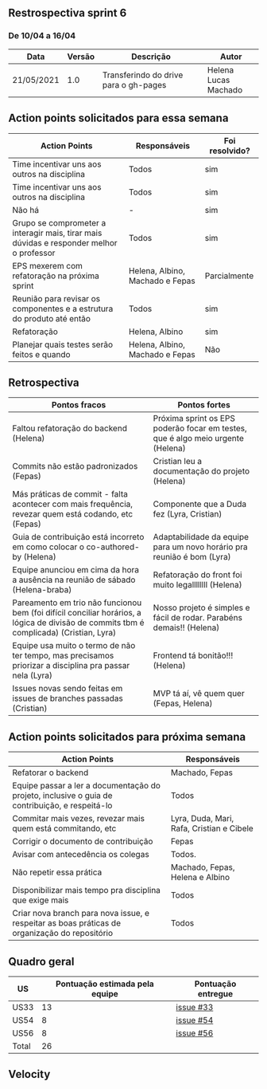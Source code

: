 ## Restrospectiva sprint 6

### De 10/04 a 16/04


| Data       | Versão | Descrição                                           | Autor              |
| ---------- | ------ | --------------------------------------------------- | ------------------ |
| 21/05/2021 | 1.0    | Transferindo do drive para o gh-pages               |    Helena </br> Lucas Machado   |

## Action points solicitados para essa semana

| **Action Points** | **Responsáveis** | **Foi resolvido?** |
| ------------- | ------------ | ------------ | 
| Time incentivar uns aos outros na disciplina | Todos | sim |
| Time incentivar uns aos outros na disciplina | Todos | sim |
| Não há | - | sim |
| Grupo se comprometer a interagir mais, tirar mais dúvidas e responder melhor o professor | Todos | sim |
| EPS mexerem com refatoração na próxima sprint | Helena, Albino, Machado e Fepas | Parcialmente |
| Reunião para revisar os componentes e a estrutura do produto até então | Todos | sim |
| Refatoração | Helena, Albino | sim |
| Planejar quais testes serão feitos e quando | Helena, Albino, Machado e Fepas | Não |


## Retrospectiva

| **Pontos fracos** | **Pontos fortes** |
| ------------- | ------------- |
| Faltou refatoração do backend (Helena) | Próxima sprint os EPS poderão focar em testes, que é algo meio urgente (Helena) |
| Commits não estão padronizados (Fepas) | Cristian leu a documentação do projeto (Helena) |
| Más práticas de commit - falta acontecer com mais frequência, revezar quem está codando, etc (Fepas) | Componente que a Duda fez (Lyra, Cristian) |
| Guia de contribuição está incorreto em como colocar o co-authored-by (Helena) | Adaptabilidade da equipe para um novo horário pra reunião é bom (Lyra) |
| Equipe anunciou em cima da hora a ausência na reunião de sábado (Helena-braba) | Refatoração do front foi muito legallllllll (Helena) |
| Pareamento em trio não funcionou bem (foi difícil conciliar horários, a lógica de divisão de commits tbm é complicada) (Cristian, Lyra) | Nosso projeto é simples e fácil de rodar. Parabéns demais!! (Helena) |
| Equipe usa muito o termo de não ter tempo, mas precisamos priorizar a disciplina pra passar nela (Lyra) | Frontend tá bonitão!!! (Helena) |
| Issues novas sendo feitas em issues de branches passadas (Cristian) | MVP tá aí, vê quem quer (Fepas, Helena) |


## Action points solicitados para próxima semana

| **Action Points** | **Responsáveis** |
| ----------------- | ---------------- |
| Refatorar o backend | Machado, Fepas |
| Equipe passar a ler a documentação do projeto, inclusive o guia de contribuição, e respeitá-lo | Todos |
| Commitar mais vezes, revezar mais quem está commitando, etc | Lyra, Duda, Mari, Rafa, Cristian e Cibele |
| Corrigir o documento de contribuição | Fepas |
| Avisar com antecedência os colegas | Todos. |
| Não repetir essa prática | Machado, Fepas, Helena e Albino |
| Disponibilizar mais tempo pra disciplina que exige mais | Todos |
| Criar nova branch para nova issue, e respeitar as boas práticas de organização do repositório | Todos |


## Quadro geral

| US    | Pontuação estimada pela equipe | Pontuação entregue              | 
|-------|--------------------------------|---------------------------------|
| US33   |13 |[issue #33](https://github.com/parlamentaqui/frontend/issues/33) |
| US54  |8 |[issue #54](https://github.com/parlamentaqui/frontend/issues/54)|
| US56  |8 |[issue #56](https://github.com/parlamentaqui/frontend/issues/56) |
| Total |26  | |

## Velocity


